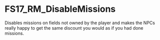 # FS17_RM_DisableMissions

Disables missions on fields not owned by the player and makes the NPCs really happy to get the same discount you would as if you had done missions. 
